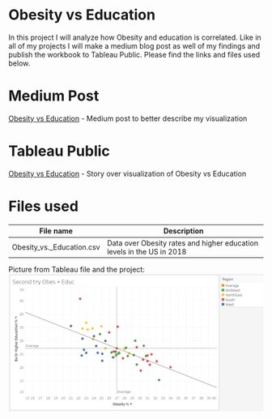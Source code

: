# Obesity vs Education
In this project I will analyze how Obesity and education is correlated.
Like in all of my projects I will make a medium blog post as well of my findings and publish the workbook to Tableau Public.
Please find the links and files used below.

# Medium Post
[Obesity vs Education](https://medium.com/@elias.nordlinder/are-people-with-a-lower-level-of-education-more-obese-95bc0554bb0b) - Medium post to better describe my visualization

# Tableau Public
[Obesity vs Education](https://public.tableau.com/profile/elias.nordlinder#!/vizhome/Obesity_vs_education/ObesityvsEducation) - Story over visualization of Obesity vs Education

# Files used
|File name|Description| 
|---|---|
|Obesity_vs._Education.csv|Data over Obesity rates and higher education levels in the US in 2018|




Picture from Tableau file and the project:
![Obesity vs Education](https://github.com/EliasNo/Data-Analysis-Projects/blob/master/3_Tableau/Project_9_Obesity-Vs-Education/Obesity_Vs_Education.PNG)
